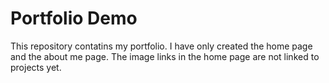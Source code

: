 # Portfolio Demo

This repository contatins my portfolio. I have only created the home page and the about me page. The image links in the home page are not linked to projects yet.
